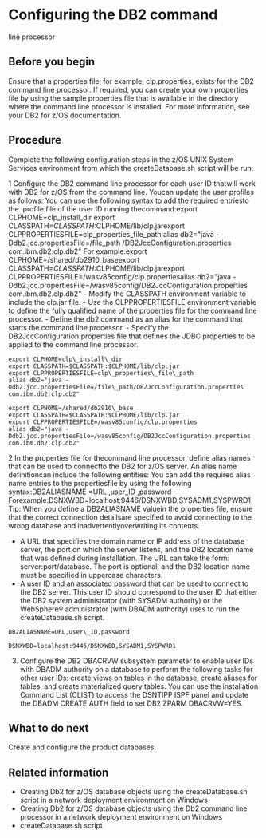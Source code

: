 # Configuring the DB2 command
line processor

## Before you begin

Ensure that a properties file,
for example, clp.properties, exists for the DB2 command line processor. If required,
you can create your own properties file by using the sample properties
file that is available in the directory where the command line processor
is installed. For more information, see your DB2 for z/OS documentation.

## Procedure

Complete the following configuration
steps in the z/OS UNIX System Services environment from which
the createDatabase.sh script will be run:

1 Configure the DB2 command line processor for each user ID thatwill work with DB2 for z/OS from the command line. Youcan update the user profiles as follows: You can use the following syntax to add the required entriesto the .profile file of the user ID running thecommand:export CLPHOME=clp\_install\_dir export CLASSPATH=$CLASSPATH:$CLPHOME/lib/clp.jarexport CLPPROPERTIESFILE=clp\_properties\_file\_path alias db2="java -Ddb2.jcc.propertiesFile=/file\_path /DB2JccConfiguration.properties com.ibm.db2.clp.db2" For example:export CLPHOME=/shared/db2910\_baseexport CLASSPATH=$CLASSPATH:$CLPHOME/lib/clp.jarexport CLPPROPERTIESFILE=/wasv85config/clp.propertiesalias db2="java -Ddb2.jcc.propertiesFile=/wasv85config/DB2JccConfiguration.properties com.ibm.db2.clp.db2"
    - Modify the CLASSPATH environment variable to include the clp.jar file.
    - Use the CLPPROPERTIESFILE environment variable to define the fully
qualified name of the properties file for the command line processor.
    - Define the db2 command as an alias for the
command that starts the command line processor.
    - Specify the DB2JccConfiguration.properties file
that defines the JDBC properties to be applied to the command line
processor.

```
export CLPHOME=clp\_install\_dir
export CLASSPATH=$CLASSPATH:$CLPHOME/lib/clp.jar
export CLPPROPERTIESFILE=clp\_properties\_file\_path
alias db2="java -Ddb2.jcc.propertiesFile=/file\_path/DB2JccConfiguration.properties com.ibm.db2.clp.db2"
```

```
export CLPHOME=/shared/db2910\_base
export CLASSPATH=$CLASSPATH:$CLPHOME/lib/clp.jar
export CLPPROPERTIESFILE=/wasv85config/clp.properties
alias db2="java -Ddb2.jcc.propertiesFile=/wasv85config/DB2JccConfiguration.properties com.ibm.db2.clp.db2"
```

2 In the properties file for thecommand line processor, define alias names that can be used to connectto the DB2 for z/OS server. An alias name definitioncan include the following entities: You can add the required alias name entries to the propertiesfile by using the following syntax:DB2ALIASNAME =URL ,user\_ID ,password Forexample:DSNXWBD=localhost:9446/DSNXWBD,SYSADM1,SYSPWRD1 Tip: When you define a DB2ALIASNAME valuein the properties file, ensure that the correct connection detailsare specified to avoid connecting to the wrong database and inadvertentlyoverwriting its contents.

- A URL that specifies the domain name or IP address of the database
server, the port on which the server listens, and the DB2 location name that was defined during installation.
The URL can take the form: server:port/database.
The port is optional, and the DB2 location
name must be specified in uppercase characters.
- A user ID and an associated password that can be used to connect
to the DB2 server. This user
ID should correspond to the user ID that either the DB2 system administrator (with SYSADM authority)
or the WebSphere® administrator
(with DBADM authority) uses to run the createDatabase.sh script.

```
DB2ALIASNAME=URL,user\_ID,password
```

```
DSNXWBD=localhost:9446/DSNXWBD,SYSADM1,SYSPWRD1
```

3. Configure the DB2 DBACRVW subsystem parameter to enable user
IDs with DBADM authority on a database to perform the following tasks
for other user IDs: create views on tables in the database, create
aliases for tables, and create materialized query tables.  You
can use the installation Command List (CLIST) to access the DSNTIPP
ISPF panel and update the DBADM CREATE AUTH field to set DB2 ZPARM DBACRVW=YES.

## What to do next

Create and configure the product
databases.

## Related information

- Creating Db2 for z/OS database objects using the createDatabase.sh script in a network deployment environment on Windows
- Creating Db2 for z/OS database objects using the Db2 command line processor in a network deployment environment on Windows
- createDatabase.sh script